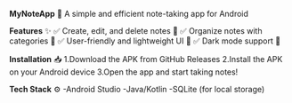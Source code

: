 **MyNoteApp** 📒
A simple and efficient note-taking app for Android

**Features** ✨
✅ Create, edit, and delete notes 📝
✅ Organize notes with categories 📂
✅ User-friendly and lightweight UI 🎨
✅ Dark mode support 🌙

**Installation** 📥
1.Download the APK from GitHub Releases
2.Install the APK on your Android device
3.Open the app and start taking notes!

**Tech Stack** ⚙️
-Android Studio
-Java/Kotlin
-SQLite (for local storage)
